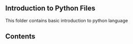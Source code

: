 ## Introduction to Python Files

This folder contains basic introduction to python language

## Contents

